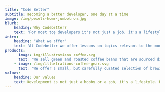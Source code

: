 ```yaml
---
title: "Code Better"
subtitle: Becoming a better developer, one day at a time
image: /img/pexels-home-jumbotron.jpg
blurb:
    heading: Why Codebetter?
    text: "For most top developers it's not just a job, it's a lifestyle. Technology is a fast moving field and continuous learning and improvment is the only way to continue being relevant."
intro:
    heading: "What we offer"
    text: "At Codebetter we offer lessons on topics relevant to the modern developer. This is not just about languages, it also includes tools, frameworks, equipment, and lifestyle. Hack your brain, body, and life."
products:
    - image: img/illustrations-coffee.svg
      text: "We sell green and roasted coffee beans that are sourced directly from independent farmers and farm cooperatives. We’re proud to offer a variety of coffee beans grown with great care for the environment and local communities. Check our post or contact us directly for current availability."
    - image: /img/illustrations-coffee-gear.svg
      text: "We offer a small, but carefully curated selection of brewing gear and tools for every taste and experience level. No matter if you roast your own beans or just bought your first french press, you’ll find a gadget to fall in love with in our shop."
values:
    heading: Our values
    text: Development is not just a hobby or a job, it's a lifestyle. Keeping skills sharp is an essential part of the journey. 
---
```


